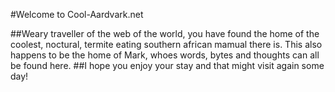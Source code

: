 #Welcome to Cool-Aardvark.net

##Weary traveller of the web of the world, you have found the home of the coolest, noctural, termite eating
southern african mamual there is.  This also happens to be the home of Mark, whoes words, bytes and thoughts
can all be found here.
##I hope you enjoy your stay and that might visit again some day!